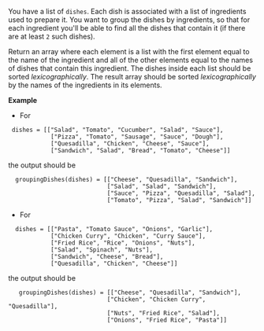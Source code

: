 You have a list of `dishes`. Each dish is associated with a list of ingredients used to prepare it. You want to group the dishes by ingredients, so that for each ingredient you'll be able to find all the dishes that contain it (if there are at least `2` such dishes).

Return an array where each element is a list with the first element equal to the name of the ingredient and all of the other elements equal to the names of dishes that contain this ingredient. The dishes inside each list should be sorted *lexicographically*. The result array should be sorted *lexicographically* by the names of the ingredients in its elements.

**Example**

- For
``` 
 dishes = [["Salad", "Tomato", "Cucumber", "Salad", "Sauce"],
            ["Pizza", "Tomato", "Sausage", "Sauce", "Dough"],
            ["Quesadilla", "Chicken", "Cheese", "Sauce"],
            ["Sandwich", "Salad", "Bread", "Tomato", "Cheese"]]
```
the output should be
```
  groupingDishes(dishes) = [["Cheese", "Quesadilla", "Sandwich"],
                            ["Salad", "Salad", "Sandwich"],
                            ["Sauce", "Pizza", "Quesadilla", "Salad"],
                            ["Tomato", "Pizza", "Salad", "Sandwich"]]
```

- For
```
  dishes = [["Pasta", "Tomato Sauce", "Onions", "Garlic"],
            ["Chicken Curry", "Chicken", "Curry Sauce"],
            ["Fried Rice", "Rice", "Onions", "Nuts"],
            ["Salad", "Spinach", "Nuts"],
            ["Sandwich", "Cheese", "Bread"],
            ["Quesadilla", "Chicken", "Cheese"]]
```
the output should be
```  
   groupingDishes(dishes) = [["Cheese", "Quesadilla", "Sandwich"],
                            ["Chicken", "Chicken Curry", "Quesadilla"],
                            ["Nuts", "Fried Rice", "Salad"],
                            ["Onions", "Fried Rice", "Pasta"]]
```